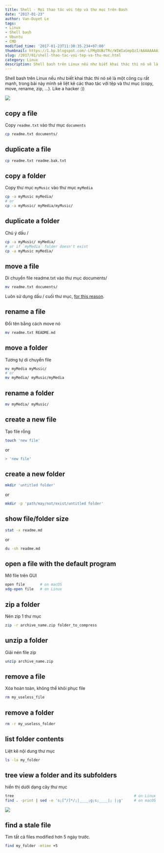 ```yaml
---
title: Shell - Mọi thao tác với tệp và thư mục trên Bash
date: "2017-01-23"
author: Van-Duyet Le
tags:
- Linux
- Shell bash
- Ubuntu
- CMD
modified_time: '2017-01-23T11:38:35.234+07:00'
thumbnail: https://1.bp.blogspot.com/-LFMgOUBzTRc/WIWIaGmpQzI/AAAAAAAAieU/kvAZPXb218k53BpTdGwnVJQbL4KyhjtRgCLcB/s1600/Screenshot%2Bfrom%2B2017-01-23%2B11-36-34.png
slug: /2017/01/shell-thao-tac-voi-tep-va-thu-muc.html
category: Linux
description: Shell bash trên Linux nếu như biết khai thác thì nó sẽ là một công cụ rất mạnh, trong bài này mình sẽ liệt kê các thao tác với tệp và thư mục (copy, move, rename, zip, ...). Like a hacker :))
---
```


Shell bash trên Linux nếu như biết khai thác thì nó sẽ là một công cụ rất mạnh, trong bài này mình sẽ liệt kê các thao tác với tệp và thư mục (copy, move, rename, zip, ...). Like a hacker :))

![](https://1.bp.blogspot.com/-LFMgOUBzTRc/WIWIaGmpQzI/AAAAAAAAieU/kvAZPXb218k53BpTdGwnVJQbL4KyhjtRgCLcB/s1600/Screenshot%2Bfrom%2B2017-01-23%2B11-36-34.png)

## copy a file


Copy `readme.txt` vào thư mục `documents`

```bash
cp readme.txt documents/
```

## duplicate a file


```bash
cp readme.txt readme.bak.txt
```

## copy a folder


Copy thư mục `myMusic` vào thư mục `myMedia` 

```bash
cp -a myMusic myMedia/
# or
cp -a myMusic/ myMedia/myMusic/

```

## duplicate a folder

Chú ý dấu /

```bash
cp -a myMusic/ myMedia/
# or if `myMedia` folder doesn't exist
cp -a myMusic myMedia/

```

## move a file

Di chuyển file readme.txt vào thư mục documents/

```bash
mv readme.txt documents/
```

Luôn sử dụng dấu / cuối thư mục, [for this reason](http://unix.stackexchange.com/a/50533).

## rename a file

Đổi tên bằng cách move nó

```bash
mv readme.txt README.md

```

## move a folder

Tương tự di chuyển file

```bash
mv myMedia myMusic/
# or
mv myMedia/ myMusic/myMedia

```

## rename a folder


```bash
mv myMedia/ myMusic/

```

## create a new file

Tạo file rỗng

```bash
touch 'new file'

```

or

```bash
> 'new file'

```

## create a new folder


```bash
mkdir 'untitled folder'

```

or

```bash
mkdir -p 'path/may/not/exist/untitled folder'

```

## show file/folder size


```bash
stat -x readme.md

```

or

```bash
du -sh readme.md

```

## open a file with the default program

Mở file trên GUI

```bash
open file       # on macOS
xdg-open file   # on Linux

```

## zip a folder

Nén zip 1 thư mục

```bash
zip -r archive_name.zip folder_to_compress

```

## unzip a folder

Giải nén file zip

```bash
unzip archive_name.zip

```

## remove a file

Xóa hoàn toàn, không thể khôi phục file

```bash
rm my_useless_file
```

## remove a folder


```bash
rm -r my_useless_folder
```

## list folder contents

Liệt kê nội dung thư mục

```bash
ls -la my_folder

```

## tree view a folder and its subfolders

hiển thị dưới dạng cây thư mục

```bash
tree                                                       # on Linux
find . -print | sed -e 's;[^/]*/;|____;g;s;____|; |;g'     # on macOS

```

![](https://4.bp.blogspot.com/-tK8h8jZr_bE/WIWEVOZOijI/AAAAAAAAieI/M-j88WoOPgwUof29-7baFsDsniPOoLXPgCLcB/s1600/Screenshot%2Bfrom%2B2017-01-23%2B11-01-08.png)

## find a stale file


Tìm tất cả files modified hơn 5 ngày trước.

```bash
find my_folder -mtime +5
```
